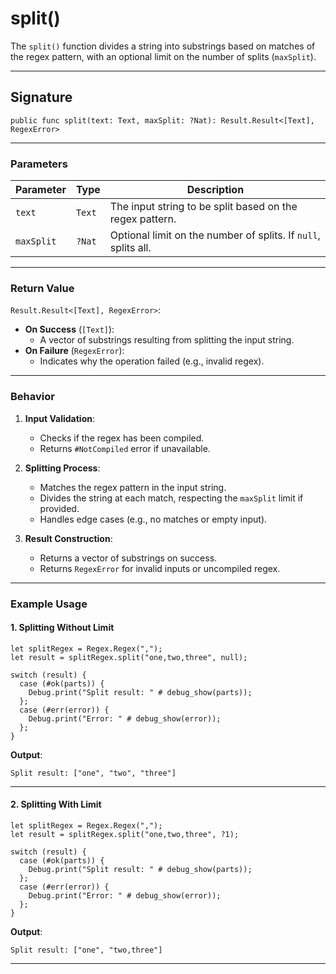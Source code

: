 # **split()**

The `split()` function divides a string into substrings based on matches of the regex pattern, with an optional limit on the number of splits (`maxSplit`).

---

## **Signature**

```motoko
public func split(text: Text, maxSplit: ?Nat): Result.Result<[Text], RegexError>
```

---

### **Parameters**

| Parameter  | Type        | Description                                                      |
|------------|-------------|------------------------------------------------------------------|
| `text`     | `Text`      | The input string to be split based on the regex pattern.        |
| `maxSplit` | `?Nat`      | Optional limit on the number of splits. If `null`, splits all.  |

---

### **Return Value**

`Result.Result<[Text], RegexError>`:

- **On Success** (`[Text]`):
  - A vector of substrings resulting from splitting the input string.
- **On Failure** (`RegexError`):
  - Indicates why the operation failed (e.g., invalid regex).

---

### **Behavior**

1. **Input Validation**:
   - Checks if the regex has been compiled.
   - Returns `#NotCompiled` error if unavailable.

2. **Splitting Process**:
   - Matches the regex pattern in the input string.
   - Divides the string at each match, respecting the `maxSplit` limit if provided.
   - Handles edge cases (e.g., no matches or empty input).

3. **Result Construction**:
   - Returns a vector of substrings on success.
   - Returns `RegexError` for invalid inputs or uncompiled regex.

---

### **Example Usage**

#### **1. Splitting Without Limit**

```motoko
let splitRegex = Regex.Regex(",");
let result = splitRegex.split("one,two,three", null);

switch (result) {
  case (#ok(parts)) {
    Debug.print("Split result: " # debug_show(parts));
  };
  case (#err(error)) {
    Debug.print("Error: " # debug_show(error));
  };
}
```

**Output**:

```
Split result: ["one", "two", "three"]
```

---

#### **2. Splitting With Limit**

```motoko
let splitRegex = Regex.Regex(",");
let result = splitRegex.split("one,two,three", ?1);

switch (result) {
  case (#ok(parts)) {
    Debug.print("Split result: " # debug_show(parts));
  };
  case (#err(error)) {
    Debug.print("Error: " # debug_show(error));
  };
}
```

**Output**:

```
Split result: ["one", "two,three"]
```

---
